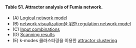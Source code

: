 #### Table S1. Attractor analysis of Fumia network.  
* (A) [Logical network model](http://gofile.me/3gpVt/5b7rqFzMu)
* (B) [network visualization을 위한 regulation network model](http://gofile.me/3gpVt/fAxeWtI4f)
* (C) [Input combinations](http://gofile.me/3gpVt/22dLExupy)
* (D) [Scanning results](http://gofile.me/3gpVt/S7pEKuTSO) 
* (E) k-modes 클러스터링을 이용한 [attractor clustering](http://gofile.me/3gpVt/xWxbItXeK)

